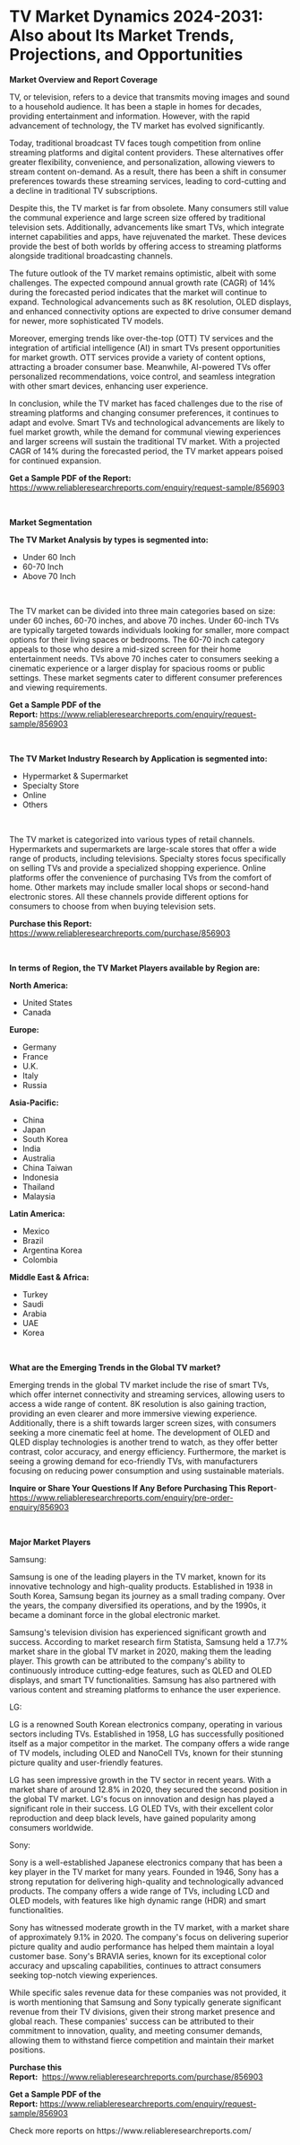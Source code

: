 <p><h1>TV Market Dynamics 2024-2031: Also about Its Market Trends, Projections, and Opportunities</h1></p><p><strong>Market Overview and Report Coverage</strong></p>
<p><p>TV, or television, refers to a device that transmits moving images and sound to a household audience. It has been a staple in homes for decades, providing entertainment and information. However, with the rapid advancement of technology, the TV market has evolved significantly.</p><p>Today, traditional broadcast TV faces tough competition from online streaming platforms and digital content providers. These alternatives offer greater flexibility, convenience, and personalization, allowing viewers to stream content on-demand. As a result, there has been a shift in consumer preferences towards these streaming services, leading to cord-cutting and a decline in traditional TV subscriptions.</p><p>Despite this, the TV market is far from obsolete. Many consumers still value the communal experience and large screen size offered by traditional television sets. Additionally, advancements like smart TVs, which integrate internet capabilities and apps, have rejuvenated the market. These devices provide the best of both worlds by offering access to streaming platforms alongside traditional broadcasting channels.</p><p>The future outlook of the TV market remains optimistic, albeit with some challenges. The expected compound annual growth rate (CAGR) of 14% during the forecasted period indicates that the market will continue to expand. Technological advancements such as 8K resolution, OLED displays, and enhanced connectivity options are expected to drive consumer demand for newer, more sophisticated TV models.</p><p>Moreover, emerging trends like over-the-top (OTT) TV services and the integration of artificial intelligence (AI) in smart TVs present opportunities for market growth. OTT services provide a variety of content options, attracting a broader consumer base. Meanwhile, AI-powered TVs offer personalized recommendations, voice control, and seamless integration with other smart devices, enhancing user experience.</p><p>In conclusion, while the TV market has faced challenges due to the rise of streaming platforms and changing consumer preferences, it continues to adapt and evolve. Smart TVs and technological advancements are likely to fuel market growth, while the demand for communal viewing experiences and larger screens will sustain the traditional TV market. With a projected CAGR of 14% during the forecasted period, the TV market appears poised for continued expansion.</p></p>
<p><strong>Get a Sample PDF of the Report:</strong> <a href="https://www.reliableresearchreports.com/enquiry/request-sample/856903">https://www.reliableresearchreports.com/enquiry/request-sample/856903</a></p>
<p>&nbsp;</p>
<p><strong>Market Segmentation</strong></p>
<p><strong>The TV Market Analysis by types is segmented into:</strong></p>
<p><ul><li>Under 60 Inch</li><li>60-70 Inch</li><li>Above 70 Inch</li></ul></p>
<p>&nbsp;</p>
<p><p>The TV market can be divided into three main categories based on size: under 60 inches, 60-70 inches, and above 70 inches. Under 60-inch TVs are typically targeted towards individuals looking for smaller, more compact options for their living spaces or bedrooms. The 60-70 inch category appeals to those who desire a mid-sized screen for their home entertainment needs. TVs above 70 inches cater to consumers seeking a cinematic experience or a larger display for spacious rooms or public settings. These market segments cater to different consumer preferences and viewing requirements.</p></p>
<p><strong>Get a Sample PDF of the Report:</strong>&nbsp;<a href="https://www.reliableresearchreports.com/enquiry/request-sample/856903">https://www.reliableresearchreports.com/enquiry/request-sample/856903</a></p>
<p>&nbsp;</p>
<p><strong>The TV Market Industry Research by Application is segmented into:</strong></p>
<p><ul><li>Hypermarket & Supermarket</li><li>Specialty Store</li><li>Online</li><li>Others</li></ul></p>
<p>&nbsp;</p>
<p><p>The TV market is categorized into various types of retail channels. Hypermarkets and supermarkets are large-scale stores that offer a wide range of products, including televisions. Specialty stores focus specifically on selling TVs and provide a specialized shopping experience. Online platforms offer the convenience of purchasing TVs from the comfort of home. Other markets may include smaller local shops or second-hand electronic stores. All these channels provide different options for consumers to choose from when buying television sets.</p></p>
<p><strong>Purchase this Report:</strong>&nbsp; <a href="https://www.reliableresearchreports.com/purchase/856903">https://www.reliableresearchreports.com/purchase/856903</a></p>
<p>&nbsp;</p>
<p><strong>In terms of Region, the TV Market Players available by Region are:</strong></p>
<p>
    <p> <strong> North America: </strong>
        <ul>
            <li>United States</li>
            <li>Canada</li>
        </ul>
        </p> 
    <p> <strong> Europe: </strong>
        <ul>
            <li>Germany</li>
            <li>France</li>
            <li>U.K.</li>
            <li>Italy</li>
            <li>Russia</li>
        </ul>
        </p> 
    <p> <strong> Asia-Pacific: </strong>
        <ul>
            <li>China</li>
            <li>Japan</li>
            <li>South Korea</li>
            <li>India</li>
            <li>Australia</li>
            <li>China Taiwan</li>
            <li>Indonesia</li>
            <li>Thailand</li>
            <li>Malaysia</li>
        </ul>
        </p> 
    <p> <strong> Latin America: </strong>
        <ul>
            <li>Mexico</li>
            <li>Brazil</li>
            <li>Argentina Korea</li>
            <li>Colombia</li>
        </ul>
        </p> 
    <p> <strong> Middle East & Africa: </strong>
        <ul>
            <li>Turkey</li>
            <li>Saudi</li>
            <li>Arabia</li>
            <li>UAE</li>
            <li>Korea</li>
        </ul>
    </p>
    </p>
<p>&nbsp;</p>
<p><strong>What are the Emerging Trends in the Global TV market?</strong></p>
<p><p>Emerging trends in the global TV market include the rise of smart TVs, which offer internet connectivity and streaming services, allowing users to access a wide range of content. 8K resolution is also gaining traction, providing an even clearer and more immersive viewing experience. Additionally, there is a shift towards larger screen sizes, with consumers seeking a more cinematic feel at home. The development of OLED and QLED display technologies is another trend to watch, as they offer better contrast, color accuracy, and energy efficiency. Furthermore, the market is seeing a growing demand for eco-friendly TVs, with manufacturers focusing on reducing power consumption and using sustainable materials.</p></p>
<p><strong>Inquire or Share Your Questions If Any Before Purchasing This Report</strong>- <a href="https://www.reliableresearchreports.com/enquiry/pre-order-enquiry/856903">https://www.reliableresearchreports.com/enquiry/pre-order-enquiry/856903</a></p>
<p>&nbsp;</p>
<p><strong>Major Market Players</strong></p>
<p><p>Samsung:</p><p>Samsung is one of the leading players in the TV market, known for its innovative technology and high-quality products. Established in 1938 in South Korea, Samsung began its journey as a small trading company. Over the years, the company diversified its operations, and by the 1990s, it became a dominant force in the global electronic market.</p><p>Samsung's television division has experienced significant growth and success. According to market research firm Statista, Samsung held a 17.7% market share in the global TV market in 2020, making them the leading player. This growth can be attributed to the company's ability to continuously introduce cutting-edge features, such as QLED and OLED displays, and smart TV functionalities. Samsung has also partnered with various content and streaming platforms to enhance the user experience.</p><p>LG:</p><p>LG is a renowned South Korean electronics company, operating in various sectors including TVs. Established in 1958, LG has successfully positioned itself as a major competitor in the market. The company offers a wide range of TV models, including OLED and NanoCell TVs, known for their stunning picture quality and user-friendly features.</p><p>LG has seen impressive growth in the TV sector in recent years. With a market share of around 12.8% in 2020, they secured the second position in the global TV market. LG's focus on innovation and design has played a significant role in their success. LG OLED TVs, with their excellent color reproduction and deep black levels, have gained popularity among consumers worldwide.</p><p>Sony:</p><p>Sony is a well-established Japanese electronics company that has been a key player in the TV market for many years. Founded in 1946, Sony has a strong reputation for delivering high-quality and technologically advanced products. The company offers a wide range of TVs, including LCD and OLED models, with features like high dynamic range (HDR) and smart functionalities.</p><p>Sony has witnessed moderate growth in the TV market, with a market share of approximately 9.1% in 2020. The company's focus on delivering superior picture quality and audio performance has helped them maintain a loyal customer base. Sony's BRAVIA series, known for its exceptional color accuracy and upscaling capabilities, continues to attract consumers seeking top-notch viewing experiences.</p><p>While specific sales revenue data for these companies was not provided, it is worth mentioning that Samsung and Sony typically generate significant revenue from their TV divisions, given their strong market presence and global reach. These companies' success can be attributed to their commitment to innovation, quality, and meeting consumer demands, allowing them to withstand fierce competition and maintain their market positions.</p></p>
<p><strong>Purchase this Report:</strong>&nbsp;&nbsp;<a href="https://www.reliableresearchreports.com/purchase/856903">https://www.reliableresearchreports.com/purchase/856903</a></p>
<p></p>
<p><strong>Get a Sample PDF of the Report:</strong>&nbsp;<a href="https://www.reliableresearchreports.com/enquiry/request-sample/856903">https://www.reliableresearchreports.com/enquiry/request-sample/856903</a></p>
<p>Check more reports on https://www.reliableresearchreports.com/</p>